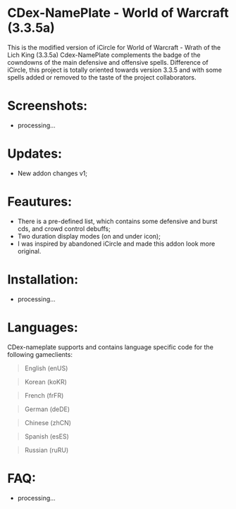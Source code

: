 # CDex-NamePlate - World of Warcraft (3.3.5a)


This is the modified version of iCircle for World of Warcraft - Wrath of the Lich King (3.3.5a) 
Cdex-NamePlate complements the badge of the cowndowns of the main defensive and offensive spells. Difference of iCircle, this project is totally oriented towards version 3.3.5 and with some spells added or removed to the taste of the project collaborators.


# Screenshots:

- processing...


# Updates:

- New addon changes v1;


# Feautures:

* There is a pre-defined list, which contains some defensive and burst cds, and crowd control debuffs;
* Two duration display modes (on and under icon);
* I was inspired by abandoned iCircle and made this addon look more original.


# Installation:

- processing...


# Languages:
CDex-nameplate supports and contains language specific code for the following gameclients:

> English (enUS)

> Korean (koKR)

> French (frFR)

> German (deDE)

> Chinese (zhCN)

> Spanish (esES)

> Russian (ruRU)



# FAQ:

- processing...